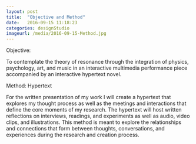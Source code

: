 ```yaml
---
layout: post
title:  "Objective and Method"
date:   2016-09-15 11:18:23
categories: designStudio
imageurl: /media/2016-09-15-Method.jpg
---
```


Objective: 

To contemplate the theory of resonance through the integration of physics, psychology, art, and music in an interactive multimedia performance piece accompanied by an interactive hypertext novel.  


Method:  Hypertext

For the written presentation of my work I will create a hypertext that explores my thought process as well as the meetings and interactions that define the core moments of my research.  The hypertext will host written reflections on interviews, readings, and experiments as well as audio, video clips, and illustrations.  This method is meant to explore the relationships and connections that form between thoughts, conversations, and experiences during the research and creation process.  

